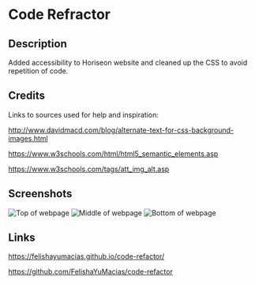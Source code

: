 
# Code Refractor

## Description

Added accessibility to Horiseon website and cleaned up the CSS to avoid repetition of code.

## Credits

Links to sources used for help and inspiration:

http://www.davidmacd.com/blog/alternate-text-for-css-background-images.html

https://www.w3schools.com/html/html5_semantic_elements.asp

https://www.w3schools.com/tags/att_img_alt.asp

## Screenshots
![Top of webpage](Screenshot1.png)
![Middle of webpage](Screenshot2.png)
![Bottom of webpage](Screenshot3.png)

## Links

https://felishayumacias.github.io/code-refactor/

https://github.com/FelishaYuMacias/code-refactor